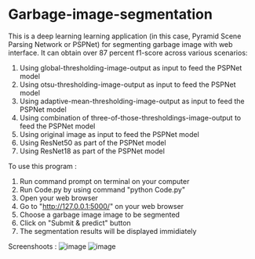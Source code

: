 # Garbage-image-segmentation

This is a deep learning learning application (in this case, Pyramid Scene Parsing Network or PSPNet) for segmenting garbage image with web interface. It can obtain over 87 percent f1-score across various scenarios:
1. Using global-thresholding-image-output as input to feed the PSPNet model
2. Using otsu-thresholding-image-output as input to feed the PSPNet model
3. Using adaptive-mean-thresholding-image-output as input to feed the PSPNet model
4. Using combination of three-of-those-thresholdings-image-output to feed the PSPNet model
5. Using original image as input to feed the PSPNet model
6. Using ResNet50 as part of the PSPNet model
7. Using ResNet18 as part of the PSPNet model

To use this program :
1. Run command prompt on terminal on your computer
2. Run Code.py by using command "python Code.py"
3. Open your web browser
4. Go to "http://127.0.0.1:5000/" on your web browser
5. Choose a garbage image image to be segmented
6. Click on "Submit & predict" button
7. The segmentation results will be displayed immidiately

Screenshoots :
![image](https://user-images.githubusercontent.com/77146831/110207447-1d8f2480-7eb6-11eb-8927-d672ded3b295.png)
![image](https://user-images.githubusercontent.com/77146831/110207415-e91b6880-7eb5-11eb-900c-9d87b579ac92.png)

